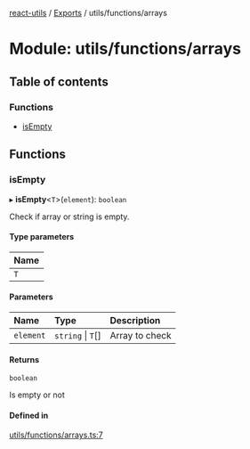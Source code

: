 [react-utils](../README.md) / [Exports](../modules.md) / utils/functions/arrays

# Module: utils/functions/arrays

## Table of contents

### Functions

- [isEmpty](utils_functions_arrays.md#isempty)

## Functions

### isEmpty

▸ **isEmpty**<`T`\>(`element`): `boolean`

Check if array or string is empty.

#### Type parameters

| Name |
| :------ |
| `T` |

#### Parameters

| Name | Type | Description |
| :------ | :------ | :------ |
| `element` | `string` \| `T`[] | Array to check |

#### Returns

`boolean`

Is empty or not

#### Defined in

[utils/functions/arrays.ts:7](https://github.com/mts88/react-utils/blob/1b73292/lib/utils/functions/arrays.ts#L7)
